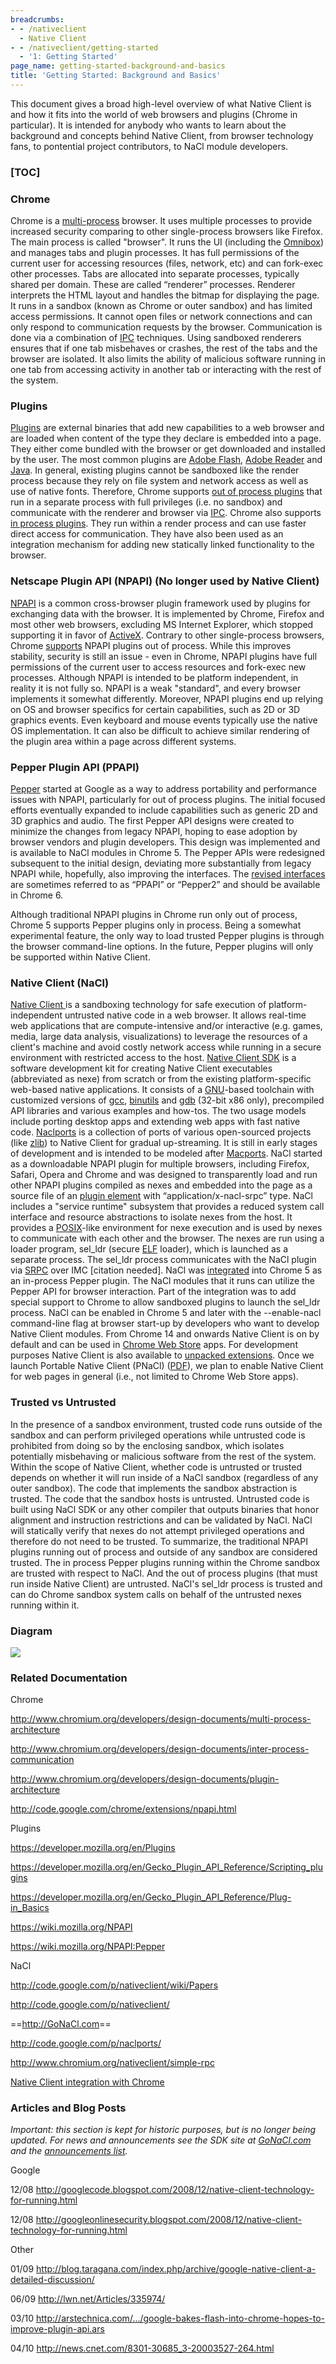 ```yaml
---
breadcrumbs:
- - /nativeclient
  - Native Client
- - /nativeclient/getting-started
  - '1: Getting Started'
page_name: getting-started-background-and-basics
title: 'Getting Started: Background and Basics'
---
```


This document gives a broad high-level overview of what Native Client is and how
it fits into the world of web browsers and plugins (Chrome in particular). It is
intended for anybody who wants to learn about the background and concepts behind
Native Client, from browser technology fans, to pontential project contributors,
to NaCl module developers.

### [TOC]

### Chrome

Chrome is a
[multi-process](http://www.chromium.org/developers/design-documents/multi-process-architecture)
browser. It uses multiple processes to provide increased security comparing to
other single-process browsers like Firefox.
The main process is called "browser". It runs the UI (including the
[Omnibox](/user-experience/omnibox)) and manages tabs and plugin processes. It
has full permissions of the current user for accessing resources (files,
network, etc) and can fork-exec other processes.
Tabs are allocated into separate processes, typically shared per domain. These
are called “renderer” processes. Renderer interprets the HTML layout and handles
the bitmap for displaying the page. It runs in a sandbox (known as Chrome or
outer sandbox) and has limited access permissions. It cannot open files or
network connections and can only respond to communication requests by the
browser. Communication is done via a combination of
[IPC](http://www.chromium.org/developers/design-documents/inter-process-communication)
techniques. Using sandboxed renderers ensures that if one tab misbehaves or
crashes, the rest of the tabs and the browser are isolated. It also limits the
ability of malicious software running in one tab from accessing activity in
another tab or interacting with the rest of the system.

### Plugins

[Plugins](http://en.wikipedia.org/wiki/Plug-in_%28computing%29) are external
binaries that add new capabilities to a web browser and are loaded when content
of the type they declare is embedded into a page. They either come bundled with
the browser or get downloaded and installed by the user. The most common plugins
are [Adobe Flash](http://en.wikipedia.org/wiki/Adobe_flash), [Adobe
Reader](http://en.wikipedia.org/wiki/Acrobat_reader) and
[Java](http://en.wikipedia.org/wiki/Java_plugin).
In general, existing plugins cannot be sandboxed like the render process because
they rely on file system and network access as well as use of native fonts.
Therefore, Chrome supports [out of process
plugins](http://www.chromium.org/developers/design-documents/plugin-architecture)
that run in a separate process with full privileges (i.e. no sandbox) and
communicate with the renderer and browser via
[IPC](http://www.chromium.org/developers/design-documents/inter-process-communication).
Chrome also supports [in process
plugins](http://www.chromium.org/developers/design-documents/plugin-architecture).
They run within a render process and can use faster direct access for
communication. They have also been used as an integration mechanism for adding
new statically linked functionality to the browser.

### Netscape Plugin API (NPAPI) (No longer used by Native Client)

[NPAPI](https://wiki.mozilla.org/NPAPI) is a common cross-browser plugin
framework used by plugins for exchanging data with the browser. It is
implemented by Chrome, Firefox and most other web browsers, excluding MS
Internet Explorer, which stopped supporting it in favor of
[ActiveX](http://en.wikipedia.org/wiki/ActiveX_control).
Contrary to other single-process browsers, Chrome
[supports](http://code.google.com/chrome/extensions/npapi.html) NPAPI plugins
out of process.
While this improves stability, security is still an issue - even in Chrome,
NPAPI plugins have full permissions of the current user to access resources and
fork-exec new processes.
Although NPAPI is intended to be platform independent, in reality it is not
fully so. NPAPI is a weak "standard", and every browser implements it somewhat
differently. Moreover, NPAPI plugins end up relying on OS and browser specifics
for certain capabilities, such as 2D or 3D graphics events. Even keyboard and
mouse events typically use the native OS implementation. It can also be
difficult to achieve similar rendering of the plugin area within a page across
different systems.

### Pepper Plugin API (PPAPI)

[Pepper](https://wiki.mozilla.org/NPAPI:Pepper) started at Google as a way to
address portability and performance issues with NPAPI, particularly for out of
process plugins. The initial focused efforts eventually expanded to include
capabilities such as generic 2D and 3D graphics and audio.
The first Pepper API designs were created to minimize the changes from legacy
NPAPI, hoping to ease adoption by browser vendors and plugin developers. This
design was implemented and is available to NaCl modules in Chrome 5. The Pepper
APIs were redesigned subsequent to the initial design, deviating more
substantially from legacy NPAPI while, hopefully, also improving the interfaces.
The [revised interfaces](http://code.google.com/p/ppapi/w/list) are sometimes
referred to as “PPAPI” or “Pepper2” and should be available in Chrome 6.

Although traditional NPAPI plugins in Chrome run only out of process, Chrome 5
supports Pepper plugins only in process. Being a somewhat experimental feature,
the only way to load trusted Pepper plugins is through the browser command-line
options. In the future, Pepper plugins will only be supported within Native
Client.

### Native Client (NaCl)

[Native Client ](http://code.google.com/p/nativeclient/)is a sandboxing
technology for safe execution of platform-independent untrusted native code in a
web browser. It allows real-time web applications that are compute-intensive
and/or interactive (e.g. games, media, large data analysis, visualizations) to
leverage the resources of a client's machine and avoid costly network access
while running in a secure environment with restricted access to the host.
[Native Client SDK](http://gonacl.com) is a software development kit for
creating Native Client executables (abbreviated as nexe) from scratch or from
the existing platform-specific web-based native applications. It consists of a
[GNU](http://en.wikipedia.org/wiki/GNU_Project)-based toolchain with customized
versions of [gcc](http://en.wikipedia.org/wiki/GNU_Compiler_Collection),
[binutils](http://en.wikipedia.org/wiki/Binutils) and
[gdb](http://en.wikipedia.org/wiki/Gdb) (32-bit x86 only), precompiled API
libraries and various examples and how-tos. The two usage models include porting
desktop apps and extending web apps with fast native code.
[Naclports](http://code.google.com/p/naclports/) is a collection of ports of
various open-sourced projects (like [zlib](http://en.wikipedia.org/wiki/zlib))
to Native Client for gradual up-streaming. It is still in early stages of
development and is intended to be modeled after
[Macports](http://www.macports.org/).
NaCl started as a downloadable NPAPI plugin for multiple browsers, including
Firefox, Safari, Opera and Chrome and was designed to transparently load and run
other NPAPI plugins compiled as nexes and embedded into the page as a source
file of an [plugin
element](https://developer.mozilla.org/en/Gecko_Plugin_API_Reference/Plug-in_Basics#Using_HTML_to_Display_Plug-ins)
with “application/x-nacl-srpc” type.
NaCl includes a "service runtime" subsystem that provides a reduced system call
interface and resource abstractions to isolate nexes from the host. It provides
a [POSIX](http://en.wikipedia.org/wiki/Posix)-like environment for nexe
execution and is used by nexes to communicate with each other and the browser.
The nexes are run using a loader program, sel_ldr (secure
[ELF](http://en.wikipedia.org/wiki/Executable_and_Linkable_Format) loader),
which is launched as a separate process. The sel_ldr process communicates with
the NaCl plugin via [SRPC](/system/errors/NodeNotFound) over IMC \[citation
needed\].
NaCl was [integrated](/system/errors/NodeNotFound) into Chrome 5 as an
in-process Pepper plugin. The NaCl modules that it runs can utilize the Pepper
API for browser interaction. Part of the integration was to add special support
to Chrome to allow sandboxed plugins to launch the sel_ldr process. NaCl can be
enabled in Chrome 5 and later with the --enable-nacl command-line flag at
browser start-up by developers who want to develop Native Client modules. From
Chrome 14 and onwards Native Client is on by default and can be used in [Chrome
Web Store](https://chrome.google.com/webstore) apps. For development purposes
Native Client is also available to [unpacked
extensions](http://code.google.com/chrome/extensions/getstarted.html). Once we
launch Portable Native Client (PNaCl)
([PDF](http://nativeclient.googlecode.com/svn/data/site/pnacl.pdf)), we plan to
enable Native Client for web pages in general (i.e., not limited to Chrome Web
Store apps).

### Trusted vs Untrusted

In the presence of a sandbox environment, trusted code runs outside of the
sandbox and can perform privileged operations while untrusted code is prohibited
from doing so by the enclosing sandbox, which isolates potentially misbehaving
or malicious software from the rest of the system.
Within the scope of Native Client, whether code is untrusted or trusted depends
on whether it will run inside of a NaCl sandbox (regardless of any outer
sandbox). The code that implements the sandbox abstraction is trusted. The code
that the sandbox hosts is untrusted. Untrusted code is built using NaCl SDK or
any other compiler that outputs binaries that honor alignment and instruction
restrictions and can be validated by NaCl. NaCl will statically verify that
nexes do not attempt privileged operations and therefore do not need to be
trusted.
To summarize, the traditional NPAPI plugins running out of process and outside
of any sandbox are considered trusted. The in process Pepper plugins running
within the Chrome sandbox are trusted with respect to NaCl. And the out of
process plugins (that must run inside Native Client) are untrusted. NaCl's
sel_ldr process is trusted and can do Chrome sandbox system calls on behalf of
the untrusted nexes running within it.

### Diagram

![](/nativeclient/getting-started/getting-started-background-and-basics/nacl_diagram.png)

### Related Documentation

Chrome

<http://www.chromium.org/developers/design-documents/multi-process-architecture>

<http://www.chromium.org/developers/design-documents/inter-process-communication>

<http://www.chromium.org/developers/design-documents/plugin-architecture>

<http://code.google.com/chrome/extensions/npapi.html>

Plugins

<https://developer.mozilla.org/en/Plugins>

<https://developer.mozilla.org/en/Gecko_Plugin_API_Reference/Scripting_plugins>

<https://developer.mozilla.org/en/Gecko_Plugin_API_Reference/Plug-in_Basics>

<https://wiki.mozilla.org/NPAPI>

<https://wiki.mozilla.org/NPAPI:Pepper>

NaCl

<http://code.google.com/p/nativeclient/wiki/Papers>

<http://code.google.com/p/nativeclient/>

==<http://GoNaCl.com>==

<http://code.google.com/p/naclports/>

<http://www.chromium.org/nativeclient/simple-rpc>

[Native Client integration with Chrome](/system/errors/NodeNotFound)

### Articles and Blog Posts

*Important: this section is kept for historic purposes, but is no longer being
updated. For news and announcements see the SDK site at
[GoNaCl.com](http://GoNaCl.com) and the [announcements
list](https://groups.google.com/group/native-client-announce).*

Google

12/08
<http://googlecode.blogspot.com/2008/12/native-client-technology-for-running.html>

12/08
<http://googleonlinesecurity.blogspot.com/2008/12/native-client-technology-for-running.html>

Other

01/09
<http://blog.taragana.com/index.php/archive/google-native-client-a-detailed-discussion/>

06/09 <http://lwn.net/Articles/335974/>

03/10
<http://arstechnica.com/.../google-bakes-flash-into-chrome-hopes-to-improve-plugin-api.ars>

04/10 <http://news.cnet.com/8301-30685_3-20003527-264.html>
